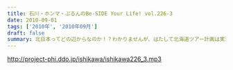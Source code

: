 ```yaml
---
title: 石川・ホンマ・ぶるんのBe-SIDE Your Life! vol.226-3
date: 2010-09-01
tags: ['2010年', '2010年09月']
draft: false
summary: 北日本ってどの辺からなのか！？わかりませんが、はたして北海道ツアー計画は実現するのか！？これは予算との相談にもなりそうですな。ＮＡＭＡＥ
---
```


http://project-phi.ddo.jp/ishikawa/ishikawa226_3.mp3
